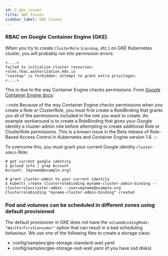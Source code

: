 ```yaml
---
id: 2_gke_issues
title: GKE Issues
sidebar_label: GKE Issues
---
```

### RBAC on Google Container Engine (GKE)

When you try to create `ClusterRole` (`casskop`, etc.) on GKE Kubernetes cluster, you will probably run into permission errors:

```
<....>
failed to initialize cluster resources: roles.rbac.authorization.k8s.io
"casskop" is forbidden: attempt to grant extra privileges:
<....>
````

This is due to the way Container Engine checks permissions. From [Google Container Engine docs](https://cloud.google.com/container-engine/docs/role-based-access-control):

:::note
Because of the way Container Engine checks permissions when you create a Role or ClusterRole, you must first create a RoleBinding that grants you all of the permissions included in the role you want to create.
An example workaround is to create a RoleBinding that gives your Google identity a cluster-admin role before attempting to create additional Role or ClusterRole permissions.
This is a known issue in the Beta release of Role-Based Access Control in Kubernetes and Container Engine version 1.6.
:::

To overcome this, you must grant your current Google identity `cluster-admin` Role:

```console
# get current google identity
$ gcloud info | grep Account
Account: [myname@example.org]

# grant cluster-admin to your current identity
$ kubectl create clusterrolebinding myname-cluster-admin-binding --clusterrole=cluster-admin --user=myname@example.org
Clusterrolebinding "myname-cluster-admin-binding" created
```

### Pod and volumes can be scheduled in different zones using default provisioned

The default provisioner in GKE does not have the `volumeBindingMode: "WaitForFirstConsumer"` option that can result in
a bad
scheduling behaviour.
We use one of the following files to create a storage class:
- config/samples/gke-storage-standard-wait.yaml
- config/samples/gke-storage-ssd-wait.yaml (if you have ssd disks)